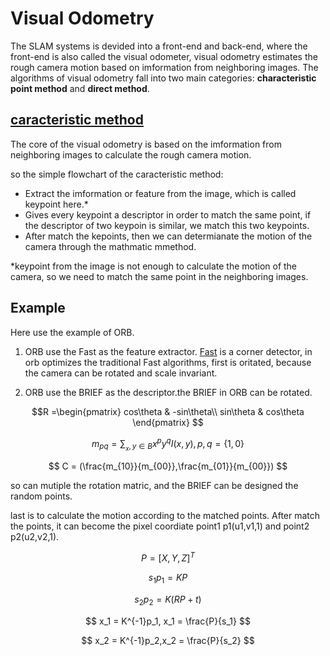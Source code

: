 # Visual Odometry

The SLAM systems is devided into a front-end and back-end, where the front-end is also called the visual odometer, visual odometry estimates the rough camera motion based on imformation from neighboring images. The algorithms of visual odometry fall into two main categories: **characteristic point method** and **direct method**.

## [caracteristic method](./charateristic%20point%20method/)

The core of the visual odometry is based on the imformation from neighboring images to calculate the rough camera motion.

so the simple flowchart of the caracteristic method:

- Extract the imformation or feature from the image, which is called keypoint here.*
- Gives every keypoint a descriptor in order to match the same point, if the descriptor of two keypoin is similar, we match this two keypoints.
- After match the kepoints, then we can determianate the motion of the camera through the mathmatic mmethod.

*keypoint from the image is not enough to calculate the motion of the camera, so we need to match the same point in the neighboring images.

## Example

Here use the example of ORB.

1. ORB use the Fast as the feature extractor. [Fast](https://docs.opencv.org/3.4/df/d0c/tutorial_py_fast.html) is a corner detector, in orb optimizes the traditional Fast algorithms, first is oritated, because the camera can be rotated and scale invariant.

2. ORB use the BRIEF as the descriptor.the BRIEF in ORB can be rotated.

$$R =\begin{pmatrix}
cos\theta & -sin\theta\\
sin\theta & cos\theta
\end{pmatrix}
 $$

$$
m_{pq} = \sum_{_x,y \in B}x^py^qI(x,y),p,q = \left\{1,0\right\}
$$

$$
C = (\frac{m_{10}}{m_{00}},\frac{m_{01}}{m_{00}})
$$

so can mutiple the rotation matric, and the BRIEF can be designed the random points.

last is to calculate the motion according to the matched points.
After match the points, it can become the pixel coordiate point1 p1(u1,v1,1) and point2 p2(u2,v2,1).

$$
P = [X,Y,Z]^T
$$

$$
s_1p_1 = KP
$$

$$
s_2p_2 = K(RP+t)
$$

$$
x_1 = K^{-1}p_1, x_1 = \frac{P}{s_1}
$$

$$
x_2 = K^{-1}p_2,x_2 = \frac{P}{s_2}
$$
